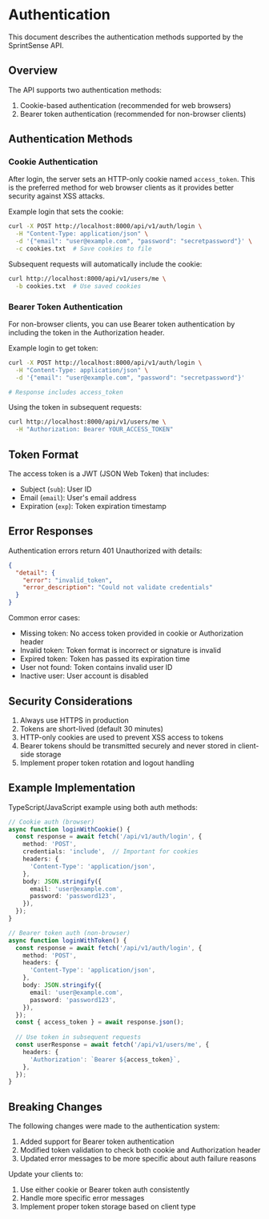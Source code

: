 # Authentication

This document describes the authentication methods supported by the SprintSense API.

## Overview

The API supports two authentication methods:
1. Cookie-based authentication (recommended for web browsers)
2. Bearer token authentication (recommended for non-browser clients)

## Authentication Methods

### Cookie Authentication

After login, the server sets an HTTP-only cookie named `access_token`. This is the preferred method for web browser clients as it provides better security against XSS attacks.

Example login that sets the cookie:
```bash
curl -X POST http://localhost:8000/api/v1/auth/login \
  -H "Content-Type: application/json" \
  -d '{"email": "user@example.com", "password": "secretpassword"}' \
  -c cookies.txt  # Save cookies to file
```

Subsequent requests will automatically include the cookie:
```bash
curl http://localhost:8000/api/v1/users/me \
  -b cookies.txt  # Use saved cookies
```

### Bearer Token Authentication

For non-browser clients, you can use Bearer token authentication by including the token in the Authorization header.

Example login to get token:
```bash
curl -X POST http://localhost:8000/api/v1/auth/login \
  -H "Content-Type: application/json" \
  -d '{"email": "user@example.com", "password": "secretpassword"}'

# Response includes access_token
```

Using the token in subsequent requests:
```bash
curl http://localhost:8000/api/v1/users/me \
  -H "Authorization: Bearer YOUR_ACCESS_TOKEN"
```

## Token Format

The access token is a JWT (JSON Web Token) that includes:
- Subject (`sub`): User ID
- Email (`email`): User's email address
- Expiration (`exp`): Token expiration timestamp

## Error Responses

Authentication errors return 401 Unauthorized with details:

```json
{
  "detail": {
    "error": "invalid_token",
    "error_description": "Could not validate credentials"
  }
}
```

Common error cases:
- Missing token: No access token provided in cookie or Authorization header
- Invalid token: Token format is incorrect or signature is invalid
- Expired token: Token has passed its expiration time
- User not found: Token contains invalid user ID
- Inactive user: User account is disabled

## Security Considerations

1. Always use HTTPS in production
2. Tokens are short-lived (default 30 minutes)
3. HTTP-only cookies are used to prevent XSS access to tokens
4. Bearer tokens should be transmitted securely and never stored in client-side storage
5. Implement proper token rotation and logout handling

## Example Implementation

TypeScript/JavaScript example using both auth methods:

```typescript
// Cookie auth (browser)
async function loginWithCookie() {
  const response = await fetch('/api/v1/auth/login', {
    method: 'POST',
    credentials: 'include',  // Important for cookies
    headers: {
      'Content-Type': 'application/json',
    },
    body: JSON.stringify({
      email: 'user@example.com',
      password: 'password123',
    }),
  });
}

// Bearer token auth (non-browser)
async function loginWithToken() {
  const response = await fetch('/api/v1/auth/login', {
    method: 'POST',
    headers: {
      'Content-Type': 'application/json',
    },
    body: JSON.stringify({
      email: 'user@example.com',
      password: 'password123',
    }),
  });
  const { access_token } = await response.json();
  
  // Use token in subsequent requests
  const userResponse = await fetch('/api/v1/users/me', {
    headers: {
      'Authorization': `Bearer ${access_token}`,
    },
  });
}
```

## Breaking Changes

The following changes were made to the authentication system:
1. Added support for Bearer token authentication
2. Modified token validation to check both cookie and Authorization header
3. Updated error messages to be more specific about auth failure reasons

Update your clients to:
1. Use either cookie or Bearer token auth consistently
2. Handle more specific error messages
3. Implement proper token storage based on client type
